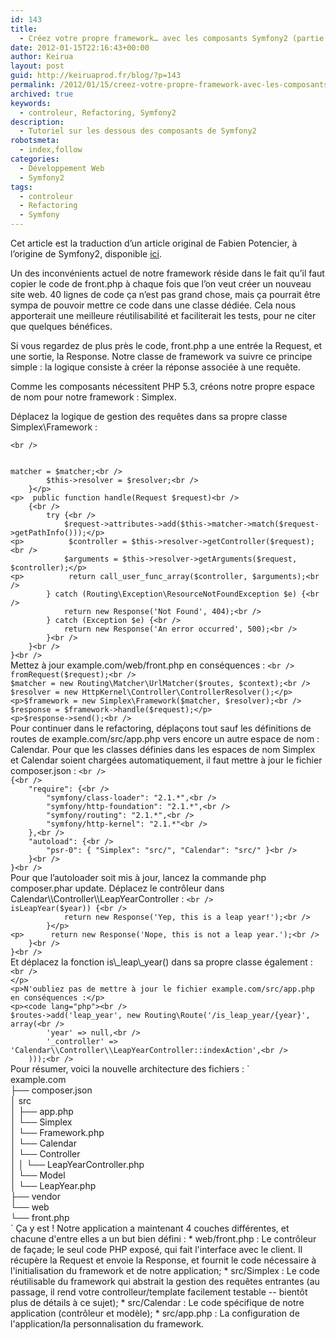 ```yaml
---
id: 143
title:
  - Créez votre propre framework… avec les composants Symfony2 (partie 7)
date: 2012-01-15T22:16:43+00:00
author: Keirua
layout: post
guid: http://keiruaprod.fr/blog/?p=143
permalink: /2012/01/15/creez-votre-propre-framework-avec-les-composants-symfony2-partie-7/
archived: true
keywords:
  - controleur, Refactoring, Symfony2
description:
  - Tutoriel sur les dessous des composants de Symfony2
robotsmeta:
  - index,follow
categories:
  - Développement Web
  - Symfony2
tags:
  - controleur
  - Refactoring
  - Symfony
---
```

Cet article est la traduction d’un article original de Fabien Potencier, à l’origine de Symfony2, disponible [ici](http://fabien.potencier.org/article/56/create-your-own-framework-on-top-of-the-symfony2-components-part-7).

Un des inconvénients actuel de notre framework réside dans le fait qu&rsquo;il faut copier le code de front.php à chaque fois que l&rsquo;on veut créer un nouveau site web. 40 lignes de code ça n&rsquo;est pas grand chose, mais ça pourrait être sympa de pouvoir mettre ce code dans une classe dédiée. Cela nous apporterait une meilleure réutilisabilité et faciliterait les tests, pour ne citer que quelques bénéfices.

Si vous regardez de plus près le code, front.php a une entrée la Request, et une sortie, la Response. Notre classe de framework va suivre ce principe simple : la logique consiste à créer la réponse associée à une requête.

Comme les composants nécessitent PHP 5.3, créons notre propre espace de nom pour notre framework : Simplex.  
<!--more-->

  
Déplacez la logique de gestion des requêtes dans sa propre classe Simplex\\Framework :

<code lang="php">&lt;br />
<?php

// example.com/src/Simplex/Framework.php

namespace Simplex;

use Symfony\Component\HttpFoundation\Request;
use Symfony\Component\HttpFoundation\Response;
use Symfony\Component\Routing\Matcher\UrlMatcher;
use Symfony\Component\HttpKernel\Controller\ControllerResolver;

class Framework
{
	protected $matcher;
	protected $resolver;

	public function __construct(UrlMatcher $matcher, ControllerResolver $resolver)
	{
		$this->matcher = $matcher;&lt;br />
		$this->resolver = $resolver;&lt;br />
	}&lt;/p>
&lt;p>	public function handle(Request $request)&lt;br />
	{&lt;br />
		try {&lt;br />
			$request->attributes->add($this->matcher->match($request->getPathInfo()));&lt;/p>
&lt;p>			$controller = $this->resolver->getController($request);&lt;br />
			$arguments = $this->resolver->getArguments($request, $controller);&lt;/p>
&lt;p>			return call_user_func_array($controller, $arguments);&lt;br />
		} catch (Routing\Exception\ResourceNotFoundException $e) {&lt;br />
			return new Response('Not Found', 404);&lt;br />
		} catch (Exception $e) {&lt;br />
			return new Response('An error occurred', 500);&lt;br />
		}&lt;br />
	}&lt;br />
}&lt;br />
</code>

  
Mettez à jour example.com/web/front.php en conséquences :

<code lang="php">&lt;br />
<?php

// example.com/web/front.php

// ...

$request = Request::createFromGlobals();
$routes = include __DIR__.'/../src/app.php';

$context = new Routing\RequestContext();
$context->fromRequest($request);&lt;br />
$matcher = new Routing\Matcher\UrlMatcher($routes, $context);&lt;br />
$resolver = new HttpKernel\Controller\ControllerResolver();&lt;/p>
&lt;p>$framework = new Simplex\Framework($matcher, $resolver);&lt;br />
$response = $framework->handle($request);&lt;/p>
&lt;p>$response->send();&lt;br />
</code>

Pour continuer dans le refactoring, déplaçons tout sauf les définitions de routes de example.com/src/app.php vers encore un autre espace de nom : Calendar.

Pour que les classes définies dans les espaces de nom Simplex et Calendar soient chargées automatiquement, il faut mettre à jour le fichier composer.json :

<code lang="javascript">&lt;br />
{&lt;br />
	"require": {&lt;br />
		"symfony/class-loader": "2.1.*",&lt;br />
		"symfony/http-foundation": "2.1.*",&lt;br />
		"symfony/routing": "2.1.*",&lt;br />
		"symfony/http-kernel": "2.1.*"&lt;br />
	},&lt;br />
	"autoload": {&lt;br />
		"psr-0": { "Simplex": "src/", "Calendar": "src/" }&lt;br />
	}&lt;br />
}&lt;br />
</code>

Pour que l&rsquo;autoloader soit mis à jour, lancez la commande php composer.phar update.

Déplacez le contrôleur dans Calendar\\Controller\\LeapYearController :  
<code lang="php">&lt;br />
<?php

// example.com/src/Calendar/Controller/LeapYearController.php

namespace Calendar\Controller;

use Symfony\Component\HttpFoundation\Request;
use Symfony\Component\HttpFoundation\Response;
use Calendar\Model\LeapYear;

class LeapYearController
{
	public function indexAction(Request $request, $year)
	{
		$leapyear = new LeapYear();
		if ($leapyear->isLeapYear($year)) {&lt;br />
			return new Response('Yep, this is a leap year!');&lt;br />
		}&lt;/p>
&lt;p>		return new Response('Nope, this is not a leap year.');&lt;br />
	}&lt;br />
}&lt;br />
</code>

Et déplacez la fonction is\_leap\_year() dans sa propre classe également :

<code lang="php">&lt;br />
<?php

// example.com/src/Calendar/Model/LeapYear.php

namespace Calendar\Model;

class LeapYear
{
	public function isLeapYear($year = null)
	{
		if (null === $year) {
			$year = date('Y');
		}

		return 0 == $year % 400 || (0 == $year % 4 &#038;&#038; 0 != $year % 100);
	}
}
</code>&lt;/p>
&lt;p>N'oubliez pas de mettre à jour le fichier example.com/src/app.php en conséquences :&lt;/p>
&lt;p>&lt;code lang="php">&lt;br />
$routes->add('leap_year', new Routing\Route('/is_leap_year/{year}', array(&lt;br />
        'year' => null,&lt;br />
        '_controller' => 'Calendar\\Controller\\LeapYearController::indexAction',&lt;br />
    )));&lt;br />
</code>

Pour résumer, voici la nouvelle architecture des fichiers :

`<br />
example.com<br />
    ├── composer.json<br />
    │   src<br />
    │   ├── app.php<br />
    │   └── Simplex<br />
    │       └── Framework.php<br />
    │   └── Calendar<br />
    │       └── Controller<br />
    │       │   └── LeapYearController.php<br />
    │       └── Model<br />
    │           └── LeapYear.php<br />
    ├── vendor<br />
    └── web<br />
        └── front.php<br />
` 

Ça y est ! Notre application a maintenant 4 couches différentes, et chacune d'entre elles a un but bien défini :

  * web/front.php : Le contrôleur de façade; le seul code PHP exposé, qui fait l'interface avec le client. Il récupère la Request et envoie la Response, et fournit le code nécessaire à l'initialisation du framework et de notre application;
  * src/Simplex : Le code réutilisable du framework qui abstrait la gestion des requêtes entrantes (au passage, il rend votre controlleur/template facilement testable -- bientôt plus de détails à ce sujet);
  * src/Calendar : Le code spécifique de notre application (contrôleur et modèle);
  * src/app.php : La configuration de l'application/la personnalisation du framework.